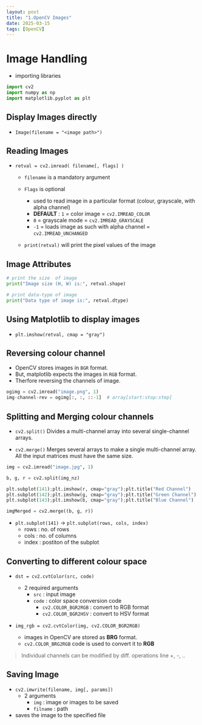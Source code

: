 ```yaml
---
layout: post
title: "1.OpenCV Images"
date: 2025-03-15
tags: [OpenCV]
---
```

# Image Handling

- importing libraries

```python
import cv2
import numpy as np
import matplotlib.pyplot as plt
```

## Display Images directly
- `Image(filename = "<image path>")`

## Reading Images
- `retval = cv2.imread( filename[, flags] )`
    - `filename` is a mandatory argument
    - `Flags` is optional
        - used to read image in a particular format (colour, grayscale, with alpha channel)
        - **DEFAULT** : `1` = color image = `cv2.IMREAD_COLOR`
        - `0` = grayscale mode = `cv2.IMREAD_GRAYSCALE`
        - `-1` = loads image as such with alpha channel = `cv2.IMREAD_UNCHANGED`

    - `print(retval)` will print the pixel values of the image 

## Image Attributes
```python
# print the size  of image
print("Image size (H, W) is:", retval.shape)

# print data-type of image
print("Data type of image is:", retval.dtype)
```

## Using Matplotlib to display images
- `plt.imshow(retval, cmap = "gray")`

## Reversing colour channel
- OpenCV stores images in `BGR` format.
- But, matplotlib expects the images in `RGB` format.
- Therfore reversing the channels of image.

```python
ogimg = cv2.imread("image.png", 1)
img-channel-rev = ogimg[:, :, ::-1]  # array[start:stop:step]
```
## Splitting and Merging colour channels
- `cv2.split()` Divides a multi-channel array into several single-channel arrays.

- `cv2.merge()` Merges several arrays to make a single multi-channel array. All the input matrices must have the same size.

```python
img = cv2.imread("image.jpg", 1)

b, g, r = cv2.split(img_nz)

plt.subplot(141);plt.imshow(r, cmap="gray");plt.title("Red Channel")
plt.subplot(142);plt.imshow(g, cmap="gray");plt.title("Green Channel")
plt.subplot(143);plt.imshow(b, cmap="gray");plt.title("Blue Channel")

imgMerged = cv2.merge((b, g, r))
```
- `plt.subplot(141)` -> `plt.subplot(rows, cols, index)`
    - rows : no. of rows
    - cols : no. of columns
    - index : postiton of the subplot

## Converting to different colour space

- `dst = cv2.cvtColor(src, code)`
    - 2 required arguments
        - `src` : input image
        - `code` : color space conversion code
            - `cv2.COLOR_BGR2RGB` : convert to RGB format 
            - `cv2.COLOR_BGR2HSV` : convert to HSV format
    
- `img_rgb = cv2.cvtColor(img, cv2.COLOR_BGR2RGB)`
    - images in OpenCV are stored as **BRG** format.
    - `cv2.COLOR_BRG2RGB` code is used to convert it to **RGB**

> Individual channels can be modified by diff. operations line +, -, ..

## Saving Image
- `cv2.imwrite(filename, img[, params])`
    - 2 arguments
        - `img` : image or images to be saved
        - `filname` : path
- saves the image to the specified file
